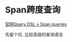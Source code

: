 # Span跨度查询

[官网Query DSL » Span queries](https://www.elastic.co/guide/en/elasticsearch/reference/8.2/span-queries.html)

先留个坑. 比较高级的查询语法